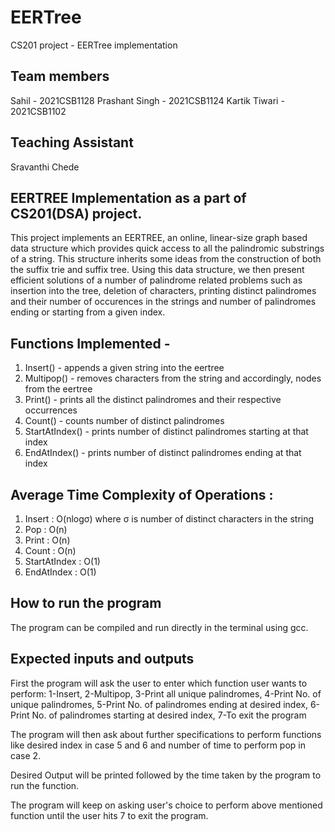 # EERTree
CS201 project - EERTree implementation

## Team members
Sahil - 2021CSB1128
Prashant Singh - 2021CSB1124
Kartik Tiwari - 2021CSB1102

## Teaching Assistant
Sravanthi Chede

## EERTREE Implementation as a part of CS201(DSA) project.
This project implements an EERTREE, an online, linear-size graph based data structure which provides quick access 
to all the palindromic substrings of a string. This structure inherits some ideas from the construction of both the
suffix trie and suffix tree. Using this data structure, we then present efficient solutions of a number of palindrome 
related problems such as insertion into the tree, deletion of characters, printing distinct palindromes and their number 
of occurences in the strings and number of palindromes ending or starting from a given index.

## Functions Implemented - 
1. Insert() - appends a given string into the eertree
2. Multipop() - removes characters from the string and accordingly, nodes from the eertree
3. Print() - prints all the distinct palindromes and their respective occurrences
4. Count() - counts number of distinct palindromes 
5. StartAtIndex() - prints number of distinct palindromes starting at that index
6. EndAtIndex() - prints number of distinct palindromes ending at that index


## Average Time Complexity of Operations :
1. Insert : O(nlogσ)  where σ is number of distinct characters in the string
2. Pop : O(n)
3. Print : O(n)
4. Count : O(n)
5. StartAtIndex : O(1)
6. EndAtIndex : O(1)

## How to run the program
The program can be compiled and run directly in the terminal using gcc.

## Expected inputs and outputs
First the program will ask the user to enter which function user wants to perform:
1-Insert, 2-Multipop, 3-Print all unique palindromes, 4-Print No. of unique palindromes, 
5-Print No. of palindromes ending at desired index, 6-Print No. of palindromes starting at desired index,
7-To exit the program

The program will then ask about further specifications to perform functions like desired index in case 5 and 6 
and number of time to perform pop in case 2.

Desired Output will be printed followed by the time taken by the program to run the function.

The program will keep on asking user's choice to perform above mentioned function until the user hits 7 to exit the program.

